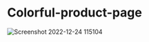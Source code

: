 # Colorful-product-page
![Screenshot 2022-12-24 115104](https://user-images.githubusercontent.com/59387756/209423367-374990b4-5a5d-4fcd-97cc-ae15dd2513f0.png)

